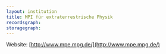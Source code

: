 ```yaml
---
layout: institution
title: MPI für extraterrestrische Physik
recordsgraph: 
storagegraph: 
---
```


Website: [http://www.mpe.mpg.de/](http://www.mpe.mpg.de/)
